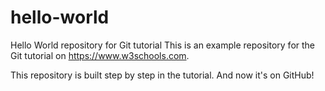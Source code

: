 # hello-world
Hello World repository for Git tutorial
This is an example repository for the Git tutorial on https://www.w3schools.com.

This repository is built step by step in the tutorial.
And now it's on GitHub!
